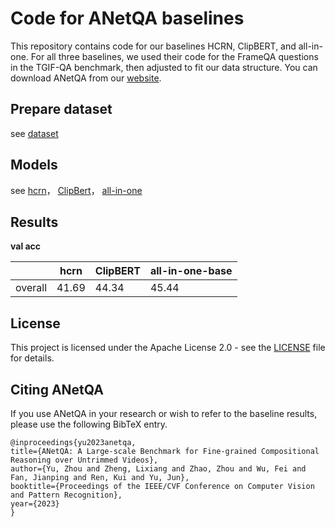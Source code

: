 # Code for ANetQA baselines

This repository contains code for our baselines HCRN, ClipBERT, and all-in-one. For all three baselines, we used their code for the FrameQA questions in the TGIF-QA benchmark, then adjusted to fit our data structure. You can download ANetQA from our [website](https://milvlg.github.io/anetqa).

## Prepare dataset

see [dataset](https://github.com/MILVLG/anetqa-code/tree/main/dataset)

## Models

see [hcrn](https://github.com/MILVLG/anetqa-code/tree/main/hcrn)， [ClipBert](https://github.com/MILVLG/anetqa-code/tree/main/ClipBERT)， [all-in-one](https://github.com/MILVLG/anetqa-code/tree/main/all-in-one)

## Results

**val acc**

|         | hcrn  | ClipBERT | all-in-one-base |
| ------- | ----- | -------- | --------------- |
| overall | 41.69 | 44.34    | 45.44           |

## License

This project is licensed under the Apache License 2.0 - see the [LICENSE](https://github.com/MILVLG/anetqa-code/blob/main/LICENSE) file for details.

## Citing ANetQA 

If you use ANetQA in your research or wish to refer to the baseline results, please use the following BibTeX entry.

```
@inproceedings{yu2023anetqa,
title={ANetQA: A Large-scale Benchmark for Fine-grained Compositional Reasoning over Untrimmed Videos},
author={Yu, Zhou and Zheng, Lixiang and Zhao, Zhou and Wu, Fei and Fan, Jianping and Ren, Kui and Yu, Jun},
booktitle={Proceedings of the IEEE/CVF Conference on Computer Vision and Pattern Recognition},
year={2023}
}
```

